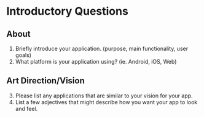 # Introductory Questions

## About
1. Briefly introduce your application. (purpose, main functionality, user goals)
2. What platform is your application using? (ie. Android, iOS, Web)

 ## Art Direction/Vision
3. Please list any applications that are similar to your vision for your app.
4. List a few adjectives that might describe how you want your app to look and feel.
